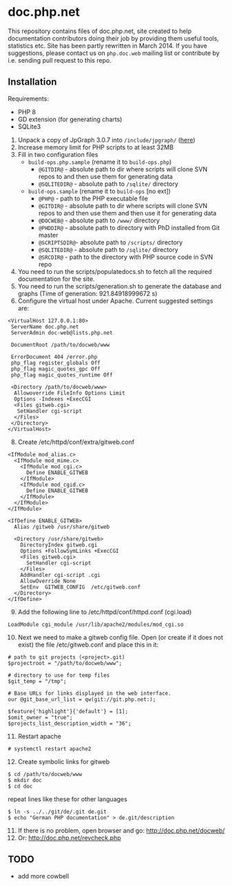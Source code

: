 # doc.php.net
This repository contains files of doc.php.net, site created to help documentation contributors doing their job by
providing them useful tools, statistics etc. Site has been partly rewritten in March 2014. If you have suggestions,
please contact us on `php.doc.web` mailing list or contribute by i.e. sending pull request to this repo.

## Installation
Requirements:
- PHP 8
- GD extension (for generating charts)
- SQLite3

1. Unpack a copy of JpGraph 3.0.7 into `/include/jpgraph/` ([here](http://jpgraph.net/download/download.php?p=1))
2. Increase memory limit for PHP scripts to at least 32MB
3. Fill in two configuration files
	- `build-ops.php.sample` (rename it to `build-ops.php`)
		- `@GITDIR@` - absolute path to dir where scripts will clone SVN repos to and then use them for generating data
		- `@SQLITEDIR@` - absolute path to `/sqlite/` directory
	- `build-ops.sample` (rename it to `build-ops` [no ext])
		- `@PHP@` - path to the PHP executable file
		- `@GITDIR@` - absolute path to dir where scripts will clone SVN repos to and then use them and then use it for generating data
		- `@DOCWEB@` - absolute path to `/www/` directory
		- `@PHDDIR@` - absolute path to directory with PhD installed from Git master
		- `@SCRIPTSDIR@`- absolute path to `/scripts/` directory
		- `@SQLITEDIR@` - absolute path to `/sqlite/` directory
		- `@SRCDIR@` - path to the directory with PHP source code in SVN repo
4. You need to run the scripts/populatedocs.sh to fetch all the required documentation for the site.
6. You need to run the scripts/generation.sh to generate the database and graphs (Time of generation: 921.84918999672 s)
7. Configure the virtual host under Apache. Current suggested settings are:
```
<VirtualHost 127.0.0.1:80>
 ServerName doc.php.net
 ServerAdmin doc-web@lists.php.net

 DocumentRoot /path/to/docweb/www

 ErrorDocument 404 /error.php
 php_flag register_globals Off
 php_flag magic_quotes_gpc Off
 php_flag magic_quotes_runtime Off

 <Directory /path/to/docweb/www>
  Allowoverride FileInfo Options Limit
  Options -Indexes +ExecCGI
  <Files gitweb.cgi>
   SetHandler cgi-script
  </Files>
 </Directory>
</VirtualHost>
```
8. Create /etc/httpd/conf/extra/gitweb.conf
```
<IfModule mod_alias.c>
  <IfModule mod_mime.c>
    <IfModule mod_cgi.c>
      Define ENABLE_GITWEB
    </IfModule>
    <IfModule mod_cgid.c>
      Define ENABLE_GITWEB
    </IfModule>
  </IfModule>
</IfModule>

<IfDefine ENABLE_GITWEB>
  Alias /gitweb /usr/share/gitweb

  <Directory /usr/share/gitweb>
    DirectoryIndex gitweb.cgi
    Options +FollowSymLinks +ExecCGI
    <Files gitweb.cgi>
      SetHandler cgi-script
    </Files>
    AddHandler cgi-script .cgi
    AllowOverride None
    SetEnv  GITWEB_CONFIG  /etc/gitweb.conf
  </Directory>
</IfDefine>
```
9. Add the following line to /etc/httpd/conf/httpd.conf (cgi.load)
```
LoadModule cgi_module /usr/lib/apache2/modules/mod_cgi.so
```
10. Next we need to make a gitweb config file. Open (or create if it does not exist) the file /etc/gitweb.conf and place this in it:
```
# path to git projects (<project>.git)
$projectroot = "/path/to/docweb/www";

# directory to use for temp files
$git_temp = "/tmp";

# Base URLs for links displayed in the web interface.
our @git_base_url_list = qw(git://git.php.net:);

$feature{'highlight'}{'default'} = [1];
$omit_owner = "true";
$projects_list_description_width = "36";
```
11. Restart apache
```
# systemctl restart apache2
```
12. Create symbolic links for gitweb
```
$ cd /path/to/docweb/www
$ mkdir doc
$ cd doc
```
repeat lines like these for other languages
```
$ ln -s ../../git/de/.git de.git
$ echo "German PHP documentation" > de.git/description
```
11. If there is no problem, open browser and go: http://doc.php.net/docweb/
12. Or: http://doc.php.net/revcheck.php

## TODO
- add more cowbell
